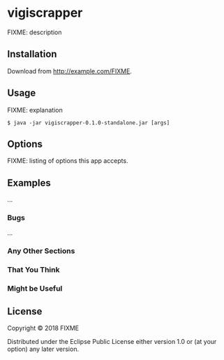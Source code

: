 # vigiscrapper

FIXME: description

## Installation

Download from http://example.com/FIXME.

## Usage

FIXME: explanation

    $ java -jar vigiscrapper-0.1.0-standalone.jar [args]

## Options

FIXME: listing of options this app accepts.

## Examples

...

### Bugs

...

### Any Other Sections
### That You Think
### Might be Useful

## License

Copyright © 2018 FIXME

Distributed under the Eclipse Public License either version 1.0 or (at
your option) any later version.
